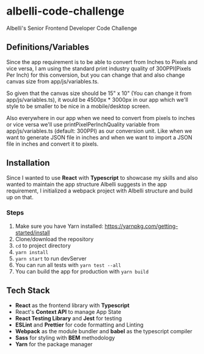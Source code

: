 # albelli-code-challenge
Albelli's Senior Frontend Developer Code Challenge

## Definitions/Variables
Since the app requirement is to be able to convert from Inches to Pixels and vice versa, I am using the standard print industry quality of 300PPI(Pixels Per Inch) for this conversion, but you can change that and also change canvas size from app/js/variables.ts.

So given that the canvas size should be 15" x 10" (You can change it from app/js/variables.ts), it would be 4500px * 3000px in our app which we'll style to be smaller to be nice in a mobile/desktop screen.

Also everywhere in our app when we need to convert from pixels to inches or vice versa we'll use printPixelPerInchQuality variable from app/js/variables.ts (default: 300PPI) as our conversion unit. Like when we want to generate JSON file in inches and when we want to import a JSON file in inches and convert it to pixels.

## Installation

Since I wanted to use **React** with **Typescript** to showcase my skills and also wanted to maintain the app structure Albelli suggests in the app requirement, I initialized a webpack project with Albelli structure and build up on that.

### Steps
1. Make sure you have Yarn installed: https://yarnpkg.com/getting-started/install
2. Clone/download the repository
3. ```cd``` to project directory
4. ```yarn install```
5. ```yarn start``` to run devServer
6. You can run all tests with ```yarn test --all```
7. You can build the app for production with ```yarn build```


## Tech Stack

- **React** as the frontend library with **Typescript**
- React's **Context API** to manage App State
- **React Testing Library** and **Jest** for testing
- **ESLint** and **Prettier** for code formatting and Linting
- **Webpack** as the module bundler and **babel** as the typescript compiler
- **Sass** for styling with **BEM** methodology
- **Yarn** for the package manager
